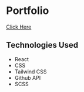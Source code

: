 # Portfolio

<a href="https://www.udaybhaskhar.me">Click Here</a>

## Technologies Used

- React
- CSS
- Tailwind CSS
- Github API
- SCSS
